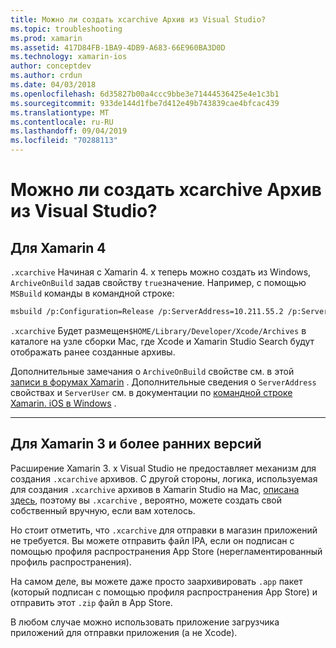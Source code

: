 ```yaml
---
title: Можно ли создать xcarchive Архив из Visual Studio?
ms.topic: troubleshooting
ms.prod: xamarin
ms.assetid: 417D84FB-1BA9-4DB9-A683-66E960BA3D0D
ms.technology: xamarin-ios
author: conceptdev
ms.author: crdun
ms.date: 04/03/2018
ms.openlocfilehash: 6d35827b00a4ccc9bbe3e71444536425e4e1c3b1
ms.sourcegitcommit: 933de144d1fbe7d412e49b743839cae4bfcac439
ms.translationtype: MT
ms.contentlocale: ru-RU
ms.lasthandoff: 09/04/2019
ms.locfileid: "70288113"
---
```

# <a name="is-it-possible-to-create-a-xcarchive-archive-from-visual-studio"></a>Можно ли создать xcarchive Архив из Visual Studio?

## <a name="for-xamarin-4"></a>Для Xamarin 4

`.xcarchive` Начиная с Xamarin 4. x теперь можно создать из Windows, `ArchiveOnBuild` задав свойству `true`значение. Например, с помощью `MSBuild` команды в командной строке:

```bash
msbuild /p:Configuration=Release /p:ServerAddress=10.211.55.2 /p:ServerUser=xamUser /p:Platform=iPhone /p:ArchiveOnBuild=true /t:"Build" MyProject.csproj
```

`.xcarchive` Будет размещен`$HOME/Library/Developer/Xcode/Archives` в каталоге на узле сборки Mac, где Xcode и Xamarin Studio Search будут отображать ранее созданные архивы.

Дополнительные замечания о `ArchiveOnBuild` свойстве см. в этой [записи в форумах Xamarin](https://forums.xamarin.com/discussion/comment/156635/#Comment_156635) . Дополнительные сведения о `ServerAddress` свойствах и `ServerUser` см. в документации по [командной строке Xamarin. iOS в Windows](~/ios/get-started/installation/windows/connecting-to-mac/index.md) .

* * *

## <a name="for-xamarin-3-and-earlier"></a>Для Xamarin 3 и более ранних версий

Расширение Xamarin 3. x Visual Studio не предоставляет механизм для создания `.xcarchive` архивов. С другой стороны, логика, используемая для создания `.xcarchive` архивов в Xamarin Studio на Mac, [описана здесь](https://bugzilla.xamarin.com/show_bug.cgi?id=35#c5), поэтому вы `.xcarchive` , вероятно, можете создать свой собственный вручную, если вам хотелось.

Но стоит отметить, что `.xcarchive` для отправки в магазин приложений не требуется. Вы можете отправить файл IPA, если он подписан с помощью профиля распространения App Store (нерегламентированный профиль распространения).

На самом деле, вы можете даже просто заархивировать `.app` пакет (который подписан с помощью профиля распространения App Store) и отправить этот `.zip` файл в App Store.

В любом случае можно использовать приложение загрузчика приложений для отправки приложения (а не Xcode).

